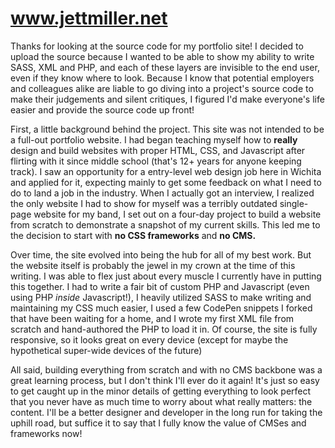 # www.jettmiller.net

Thanks for looking at the source code for my portfolio site!  I decided to upload the source because I wanted to be able to show my ability to write SASS, XML and PHP, and each of these layers are invisible to the end user, even if they know where to look.  Because I know that potential employers and colleagues alike are liable to go diving into a project's source code to make their judgements and silent critiques, I figured I'd make everyone's life easier and provide the source code up front!

First, a little background behind the project.  This site was not intended to be a full-out portfolio website.  I had began teaching myself how to **really** design and build websites with proper HTML, CSS, and Javascript after flirting with it since middle school (that's 12+ years for anyone keeping track).  I saw an opportunity for a entry-level web design job here in Wichita and applied for it, expecting mainly to get some feedback on what I need to do to land a job in the industry.  When I actually got an interview, I realized the only website I had to show for myself was a terribly outdated single-page website for my band, I set out on a four-day project to build a website from scratch to demonstrate a snapshot of my current skills.  This led me to the decision to start with **no CSS frameworks** and **no CMS.**

Over time, the site evolved into being the hub for all of my best work.  But the website itself is probably the jewel in my crown at the time of this writing.  I was able to flex just about every muscle I currently have in putting this together.  I had to write a fair bit of custom PHP and Javascript (even using PHP *inside* Javascript!), I heavily utilized SASS to make writing and maintaining my CSS much easier, I used a few CodePen snippets I forked that have been waiting for a home, and I wrote my first XML file from scratch and hand-authored the PHP to load it in.  Of course, the site is fully responsive, so it looks great on every device (except for maybe the hypothetical super-wide devices of the future)

All said, building everything from scratch and with no CMS backbone was a great learning process, but I don't think I'll ever do it again!  It's just so easy to get caught up in the minor details of getting everything to look perfect that you never have as much time to worry about what really matters: the content.  I'll be a better designer and developer in the long run for taking the uphill road, but suffice it to say that I fully know the value of CMSes and frameworks now!